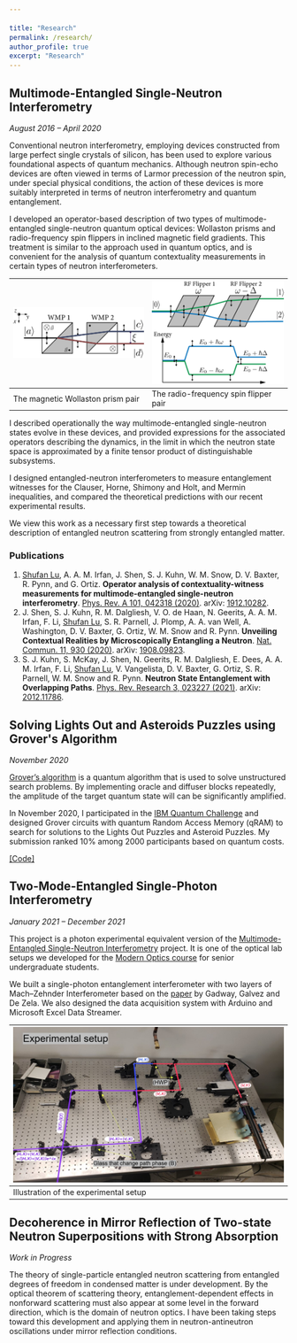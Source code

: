 ```yaml
---

title: "Research"
permalink: /research/
author_profile: true
excerpt: "Research"
---
```


## Multimode-Entangled Single-Neutron Interferometry

_August 2016 – April 2020_

Conventional neutron interferometry, employing devices constructed from large perfect single crystals of silicon, has been used to explore various foundational aspects of quantum mechanics. Although neutron spin-echo devices are often viewed in terms of Larmor precession of the neutron spin, under special physical conditions, the action of these devices is more suitably interpreted in terms of neutron interferometry and quantum entanglement. 

I developed an operator-based description of two types of multimode-entangled single-neutron quantum optical devices: Wollaston prisms and radio-frequency spin flippers in inclined magnetic field gradients. This treatment is similar to the approach used in quantum optics, and is convenient for the analysis of quantum contextuality measurements in certain types of neutron interferometers. 

|<img src="/images/wollaston.png" />  | <img src="/images/RFflipper.png" /> |
|-------------------------------------|-------------------------------------|
|The magnetic Wollaston prism pair    |The radio-frequency spin flipper pair|

I described operationally the way multimode-entangled single-neutron states evolve in these devices, and provided expressions for the associated operators describing the dynamics, in the limit in which the neutron state space is approximated by a finite tensor product of distinguishable subsystems. 

I designed entangled-neutron interferometers to measure entanglement witnesses for the Clauser, Horne, Shimony and Holt, and Mermin inequalities, and compared the theoretical predictions with our recent experimental results. 

We view this work as a necessary first step towards a theoretical description of entangled neutron scattering from strongly entangled matter.

### Publications

1.	<ins>Shufan Lu</ins>, A. A. M. Irfan, J. Shen, S. J. Kuhn, W. M. Snow, D. V. Baxter, R. Pynn, and G. Ortiz. **Operator analysis of contextuality-witness measurements for multimode-entangled single-neutron interferometry**. [Phys. Rev. A 101, 042318 (2020)](https://journals.aps.org/pra/abstract/10.1103/PhysRevA.101.042318). arXiv: [1912.10282](https://arxiv.org/abs/1912.10282).
2.	J. Shen, S. J. Kuhn, R. M. Dalgliesh, V. O. de Haan, N. Geerits, A. A. M. Irfan, F. Li, <ins>Shufan Lu</ins>, S. R. Parnell, J. Plomp, A. A. van Well, A. Washington, D. V. Baxter, G. Ortiz, W. M. Snow and R. Pynn. **Unveiling Contextual Realities by Microscopically Entangling a Neutron**. [Nat. Commun. 11, 930 (2020)](https://www.nature.com/articles/s41467-020-14741-y). arXiv: [1908.09823](https://arxiv.org/abs/1908.09823).
3.	S. J. Kuhn, S. McKay, J. Shen, N. Geerits, R. M. Dalgliesh, E. Dees, A. A. M. Irfan, F. Li, <ins>Shufan Lu</ins>, V. Vangelista, D. V. Baxter, G. Ortiz, S. R. Parnell, W. M. Snow and R. Pynn. **Neutron State Entanglement with Overlapping Paths**. [Phys. Rev. Research 3, 023227 (2021)](https://journals.aps.org/prresearch/abstract/10.1103/PhysRevResearch.3.023227). arXiv: [2012.11786](https://arxiv.org/abs/2012.11786).


## Solving Lights Out and Asteroids Puzzles using Grover's Algorithm

_November 2020_

[Grover’s algorithm](https://en.wikipedia.org/wiki/Grover%27s_algorithm) is a quantum algorithm that is used to solve unstructured search problems. By implementing oracle and diffuser blocks repeatedly, the amplitude of the target quantum state will can be significantly amplified.

In November 2020, I participated in the [IBM Quantum Challenge](https://github.com/qiskit-community/IBMQuantumChallenge2020) and designed Grover circuits with quantum Random Access Memory (qRAM) to search for solutions to the Lights Out Puzzles and Asteroid Puzzles. My submission ranked 10% among 2000 participants based on quantum costs.

[[Code]](https://github.com/shufan-mct/IBM_quantum_challenge_2020)

## Two-Mode-Entangled Single-Photon Interferometry

_January 2021 – December 2021_

This project is a photon experimental equivalent version of the [Multimode-Entangled Single-Neutron Interferometry](https://shufan-mct.github.io/research/#multimode-entangled-single-neutron-interferometry) project. It is one of the optical lab setups we developed for the [Modern Optics course](https://physics.indiana.edu/student-portal/courses/class/iub-spring-2022-phys-p460) for senior undergraduate students.

We built a single-photon entanglement interferometer with two layers of Mach–Zehnder Interferometer based on the [paper](https://iopscience.iop.org/article/10.1088/0953-4075/42/1/015503) by Gadway, Galvez and De Zela. We also designed the data acquisition system with Arduino and Microsoft Excel Data Streamer.

|<img src="/images/photon_exp_setup.jpg" />| 
|------------------------------------------|
| Illustration of the experimental setup   | 

## Decoherence in Mirror Reflection of Two-state Neutron Superpositions with Strong Absorption

_Work in Progress_

The theory of single-particle entangled neutron scattering from entangled degrees of freedom in condensed matter is under development. By the optical theorem of scattering theory, entanglement-dependent effects in nonforward scattering must also appear at some level in the forward direction, which is the domain of neutron optics. I have been taking steps toward this development and applying them in neutron-antineutron oscillations under mirror reflection conditions.


